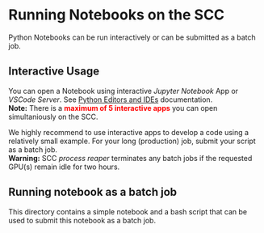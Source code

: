 # Running Notebooks on the SCC

Python Notebooks can be run interactively or can be submitted as a batch job.

## Interactive Usage

You can open a Notebook using interactive *Jupyter Notebook* App or *VSCode Server*.
See [Python Editors and IDEs](https://www.bu.edu/tech/support/research/software-and-programming/common-languages/python/python-editing/) documentation.  
**Note:** There is a <span  style="color:red">**maximum of 5 interactive apps**</span> you can open simultaniously on the SCC.

We highly recommend to use interactive apps to develop a code using a relatively small example. For your long (production) job, submit your script as a batch job.  
**Warning:** SCC *process reaper* terminates any batch jobs if the requested GPU(s) remain idle for two hours. 


## Running notebook as a batch job
This directory contains a simple notebook and a bash script that can be used to submit this notebook as a batch job.
